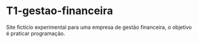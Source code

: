 # T1-gestao-financeira
Site fictício experimental para uma empresa de gestão financeira, o objetivo é praticar programação.

